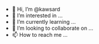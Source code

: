 - 👋 Hi, I’m @kawsard
- 👀 I’m interested in ...
- 🌱 I’m currently learning ...
- 💞️ I’m looking to collaborate on ...
- 📫 How to reach me ...

<!---
kawsard/kawsard is a ✨ special ✨ repository because its `README.md` (this file) appears on your GitHub profile.
You can click the Preview link to take a look at your changes.
--->

